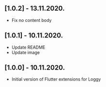 ## [1.0.2] - 13.11.2020.

- Fix no content body

## [1.0.1] - 10.11.2020.

- Update README
- Update image

## [1.0.0] - 10.11.2020.

- Initial version of Flutter extensions for Loggy